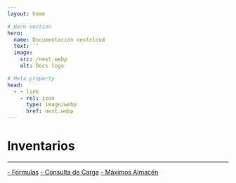 ```yaml
---
layout: home

# Hero section
hero:
  name: Documentación nextcloud
  text: ''
  image:
    src: /next.webp
    alt: Docs logo

# Meta property
head:
  - - link
    - rel: icon
      type: image/webp
      href: next.webp
---
```


<!-- Custom home layout -->
<div class="custom-layout">
  <h1>Inventarios</h1>
  <hr>
  <a href="/nextcloud-docs/modulos/Inventarios/formulas.html" class="btn">- Formulas</a>
  <a href="/nextcloud-docs/modulos/Inventarios/consultaCarga.html" class="btn">- Consulta de Carga</a>
  <a href="/nextcloud-docs/modulos/Inventarios/maxalmacen.html" class="btn">- Máximos Almacén</a>
</div>